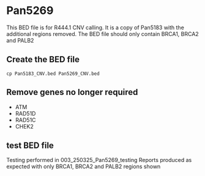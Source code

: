 # Pan5269
This BED file is for R444.1 CNV calling. It is a copy of Pan5183 with the additional regions removed. The BED file should only contain BRCA1, BRCA2 and PALB2

## Create the BED file
`cp Pan5183_CNV.bed Pan5269_CNV.bed`

## Remove genes no longer required
- ATM
- RAD51D
- RAD51C
- CHEK2

## test BED file
Testing performed in 003_250325_Pan5269_testing
Reports produced as expected with only BRCA1, BRCA2 and PALB2 regions shown